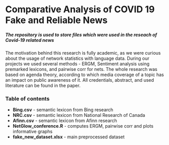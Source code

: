 # Comparative Analysis of COVID 19 Fake and Reliable News

##### The repository is used to store files which were used in the reseach of Covid-19 related news


The motivation behind this research is fully academic, as we were curious about the usage of network statistics with language data.
During our projects we used several methods - ERGM, Sentiment analysis using premarked lexicons, and pairwise corr for nets. The whole research was based on agenda theory, according to which media coverage of a topic has an impact on public awareness of it. All credentials, abstract, and used literature can be found in the paper. 



### Table of contents 
- **Bing.csv** - semantic lexicon from Bing research
- **NRC.csv** - semantic lexicon from National Research of Canada 
- **Afinn.csv** - semantic lexicon from Afinn research 
- **NetGlow_conference.R** - computes ERGM, pairwise corr and plots informative graphs
- **fake_new_dataset.xlsx** - main preprocessed dataset
